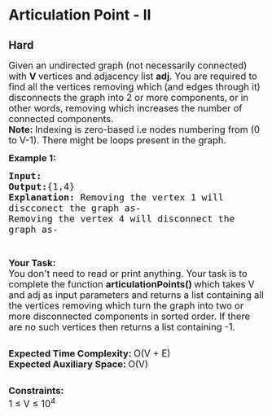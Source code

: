 # Articulation Point - II
## Hard
<div class="problems_problem_content__Xm_eO"><p><span style="font-size: 18px;">Given an undirected graph (not necessarily connected) with&nbsp;<strong>V&nbsp;</strong>vertices and adjacency list&nbsp;<strong>adj</strong>. You are required to find all the vertices removing which</span>&nbsp;<span style="font-size: 18px;">(and edges through it) disconnects the graph into 2 or more components,</span>&nbsp;<span style="font-size: 18px;">or in other words,&nbsp;removing which increases the number of connected components.</span><br><span style="font-size: 18px;"><strong>Note:&nbsp;</strong>Indexing is zero-based i.e nodes numbering from (0 to V-1). There might be loops present in the graph.</span></p>
<p><span style="font-size: 18px;"><strong>Example 1:</strong></span></p>
<pre><span style="font-size: 18px;"><strong>Input:
</strong></span><img src="https://media.geeksforgeeks.org/img-practice/PROD/addEditProblem/705655/Web/Other/45dad444-f8bf-41ba-98a8-5aaee97661c3_1685087131.png" alt="">
<span style="font-size: 18px;"><strong>Output:</strong>{1,4}
<strong>Explanation: </strong>Removing the vertex 1 will
discconect the graph as-
</span><img src="https://media.geeksforgeeks.org/img-practice/PROD/addEditProblem/705655/Web/Other/7a95e57c-2585-49de-8a1e-fa9d132d05eb_1685087131.png" alt="">
<span style="font-size: 18px;">Removing the vertex 4 will disconnect the
graph as-
</span><img src="https://media.geeksforgeeks.org/img-practice/PROD/addEditProblem/705655/Web/Other/0fe03c03-a0d1-4b5b-bc17-bf2d8c67810e_1685087131.png" alt="">
</pre>
<p>&nbsp;</p>
<p><span style="font-size: 18px;"><strong>Your Task:</strong><br>You don't need to read or print anything. Your task is to complete the function&nbsp;<strong>articulationPoints</strong><strong>()&nbsp;</strong>which takes V and adj as input parameters and returns a list containing all the vertices removing which turn the graph into two or more disconnected components in sorted order. If there are no such vertices then returns a list containing -1.</span><br>&nbsp;</p>
<p><span style="font-size: 18px;"><strong>Expected Time Complexity:&nbsp;</strong>O(V + E)<br><strong>Expected Auxiliary Space:&nbsp;</strong>O(V)</span><br>&nbsp;</p>
<p><span style="font-size: 18px;"><strong>Constraints:</strong><br>1 ≤ V ≤ 10<sup>4</sup></span></p></div>